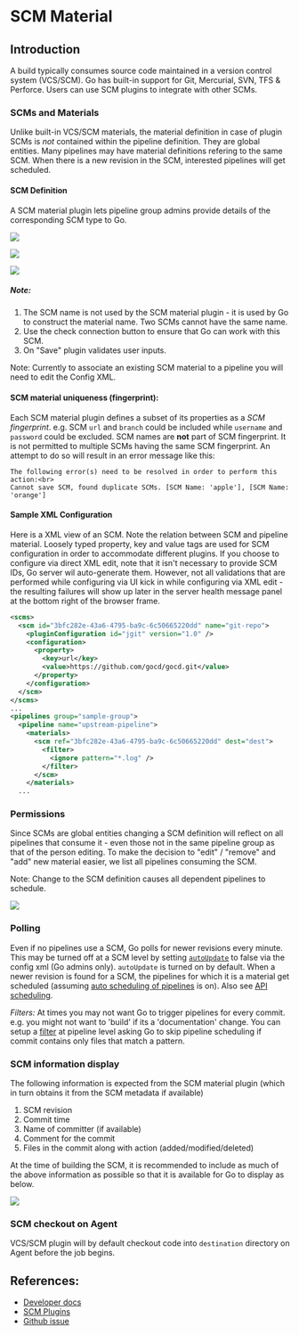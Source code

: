 # SCM Material

## Introduction

A build typically consumes source code maintained in a version control system (VCS/SCM). Go has built-in support for Git, Mercurial, SVN, TFS & Perforce. Users can use SCM plugins to integrate with other SCMs.

### SCMs and Materials

Unlike built-in VCS/SCM materials, the material definition in case of plugin SCMs is *not* contained within the pipeline definition. They are global entities. Many pipelines may have material definitions refering to the same SCM. When there is a new revision in the SCM, interested pipelines will get scheduled.

#### SCM Definition

A SCM material plugin lets pipeline group admins provide details of the corresponding SCM type to Go.

![](../resources/images/scm-select-material.png)

![](../resources/images/scm-add-material.png)

![](../resources/images/scm-errors.png)

##### Note:

1. The SCM name is not used by the SCM material plugin - it is used by Go to construct the material name. Two SCMs cannot have the same name.
3. Use the check connection button to ensure that Go can work with this SCM.
4. On "Save" plugin validates user inputs.

Note: Currently to associate an existing SCM material to a pipeline you will need to edit the Config XML.

#### SCM material uniqueness (fingerprint):
Each SCM material plugin defines a subset of its properties as a *SCM fingerprint*. e.g. SCM `url` and `branch` could be included while `username` and `password` could be excluded. SCM names are **not** part of SCM fingerprint. It is not permitted to multiple SCMs having the same SCM fingerprint. An attempt to do so will result in an error message like this:

```
The following error(s) need to be resolved in order to perform this action:<br>
Cannot save SCM, found duplicate SCMs. [SCM Name: 'apple'], [SCM Name: 'orange']
```

#### Sample XML Configuration

Here is a XML view of an SCM. Note the relation between SCM and pipeline material. Loosely typed property, key and value tags are used for SCM configuration in order to accommodate different plugins. If you choose to configure via direct XML edit, note that it isn't necessary to provide SCM IDs, Go server wil auto-generate them. However, not all validations that are performed while configuring via UI kick in while configuring via XML edit - the resulting failures will show up later in the server health message panel at the bottom right of the browser frame.

```xml
<scms>
  <scm id="3bfc282e-43a6-4795-ba9c-6c50665220dd" name="git-repo">
    <pluginConfiguration id="jgit" version="1.0" />
    <configuration>
      <property>
        <key>url</key>
        <value>https://github.com/gocd/gocd.git</value>
      </property>
    </configuration>
  </scm>
</scms>
...
<pipelines group="sample-group">
  <pipeline name="upstream-pipeline">
    <materials>
      <scm ref="3bfc282e-43a6-4795-ba9c-6c50665220dd" dest="dest">
        <filter>
          <ignore pattern="*.log" />
        </filter>
      </scm>
    </materials>
  ...
```

### Permissions

Since SCMs are global entities changing a SCM definition will reflect on all pipelines that consume it - even those not in the same pipeline group as that of the person editing. To make the decision to "edit" / "remove" and "add" new material easier, we list all pipelines consuming the SCM.

Note: Change to the SCM definition causes all dependent pipelines to schedule.

![](../resources/images/scm-edit-material.png)

### Polling

Even if no pipelines use a SCM, Go polls for newer revisions every minute. This may be turned off at a SCM level by setting [`autoUpdate`](../configuration/configuration_reference.md#scm) to false via the config xml (Go admins only). `autoUpdate` is turned on by default. When a newer revision is found for a SCM, the pipelines for which it is a material get scheduled (assuming [auto scheduling of pipelines](../configuration/pipeline_scheduling.md) is on). Also see [API scheduling](../api/pipeline_api.md#key).

*Filters:* At times you may not want Go to trigger pipelines for every commit. e.g. you might not want to 'build' if its a 'documentation' change. You can setup a [filter](../configuration/configuration_reference.md#filter) at pipeline level asking Go to skip pipeline scheduling if commit contains only files that match a pattern.

### SCM information display

The following information is expected from the SCM material plugin (which in turn obtains it from the SCM metadata if available)

1.  SCM revision
2.  Commit time
3.  Name of committer (if available)
4.  Comment for the commit
5.  Files in the commit along with action (added/modified/deleted)

At the time of building the SCM, it is recommended to include as much of the above information as possible so that it is available for Go to display as below.

![](../resources/images/scm-revision-details.png)

### SCM checkout on Agent

VCS/SCM plugin will by default checkout code into `destination` directory on Agent before the job begins.

## References:

* [Developer docs](https://developer.gocd.io/current/writing_go_plugins/scm_material/json_message_based_scm_material_extension.html)
* [SCM Plugins](http://www.gocd.io/community/plugins.html#scm-plugins-count)
* [Github issue](https://github.com/gocd/gocd/issues/818)
